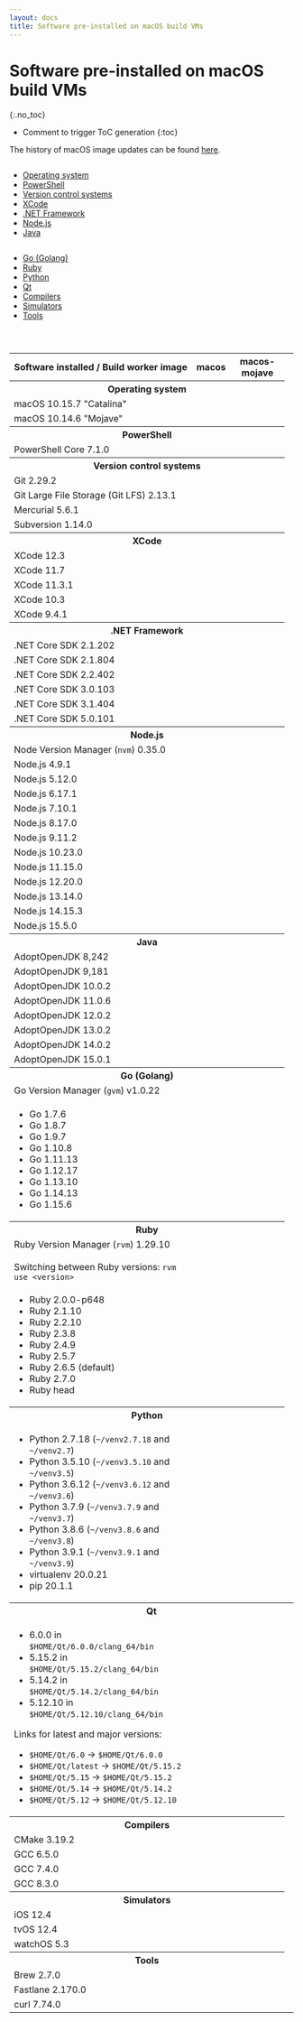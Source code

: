 ```yaml
---
layout: docs
title: Software pre-installed on macOS build VMs
---
```


<!-- markdownlint-disable MD022 MD032 -->
# Software pre-installed on macOS build VMs
{:.no_toc}

* Comment to trigger ToC generation
{:toc}
<!-- markdownlint-enable MD022 MD032 -->

The history of macOS image updates can be found [here](/updates/).

<div class="row">
    <div class="columns medium-4">
        <ul>
            <li><a href="#operating-system">Operating system</a></li>
            <li><a href="#powershell">PowerShell</a></li>
            <li><a href="#version-control-systems">Version control systems</a></li>
            <li><a href="#xcode">XCode</a></li>
            <li><a href="#net-framework">.NET Framework</a></li>
            <li><a href="#node-js">Node.js</a></li>
            <li><a href="#java">Java</a></li>
        </ul>
    </div>
    <div class="columns medium-4">
        <ul>
            <li><a href="#golang">Go (Golang)</a></li>
            <li><a href="#ruby">Ruby</a></li>
            <li><a href="#python">Python</a></li>
            <li><a href="#qt">Qt</a></li>
            <li><a href="#compilers">Compilers</a></li>
            <li><a href="#simulators">Simulators</a></li>
            <li><a href="#tools">Tools</a></li>
        </ul>
    </div>
    <div class="columns medium-4">
        <ul>
        </ul>
    </div>
</div>

<table class="software-list">
    <tr>
        <th>Software installed / Build worker image</th>
        <th class="rotate"><span>macos</span></th>
        <th class="rotate"><span>macos-mojave</span></th>
    </tr>
    <tr>
        <th id="operating-system" class="section" colspan="3">Operating system</th>
    </tr>
    <tr>
        <td>macOS 10.15.7 "Catalina"</td>
        <td class="yes"></td><td class="no"></td>
    </tr>
    <tr>
        <td>macOS 10.14.6 "Mojave"</td>
        <td class="no"></td><td class="yes"></td>
    </tr>
    <tr>
        <th id="powershell" class="section" colspan="3">PowerShell</th>
    </tr>
    <tr><td>PowerShell Core 7.1.0</td><td class="yes"></td><td class="yes"></td></tr>
    <!-- Version control systems -->
    <tr>
        <th id="version-control-systems" class="section" colspan="3">Version control systems</th>
    </tr>
    <tr>
        <td>Git 2.29.2</td><td class="yes"></td><td class="yes"></td>
    </tr>
    <tr>
        <td>Git Large File Storage (Git LFS) 2.13.1</td><td class="yes"></td><td class="yes"></td>
    </tr>
    <tr><td>Mercurial 5.6.1</td><td class="yes"></td><td class="yes"></td></tr>
    <tr><td>Subversion 1.14.0</td><td class="yes"></td><td class="yes"></td></tr>
    <!-- XCode -->
    <tr>
        <th id="xcode" class="section" colspan="3">XCode</th>
    </tr>
    <tr><td>XCode 12.3</td><td class="yes"></td><td class="no"></td></tr>
    <tr><td>XCode 11.7</td><td class="yes"></td><td class="no"></td></tr>
    <tr><td>XCode 11.3.1</td><td class="yes"></td><td class="yes"></td></tr>
    <tr><td>XCode 10.3</td><td class="yes"></td><td class="yes"></td></tr>
    <tr><td>XCode 9.4.1</td><td class="yes"></td><td class="yes"></td></tr>
    <!-- .NET Framework -->
    <tr>
        <th id="net-framework" class="section" colspan="3">.NET Framework</th>
    </tr>
    <tr><td>.NET Core SDK 2.1.202</td><td class="yes"></td><td class="yes"></td></tr>
    <tr><td>.NET Core SDK 2.1.804</td><td class="yes"></td><td class="yes"></td></tr>
    <tr><td>.NET Core SDK 2.2.402</td><td class="yes"></td><td class="yes"></td></tr>
    <tr><td>.NET Core SDK 3.0.103</td><td class="yes"></td><td class="yes"></td></tr>
    <tr><td>.NET Core SDK 3.1.404</td><td class="yes"></td><td class="yes"></td></tr>
    <tr><td>.NET Core SDK 5.0.101</td><td class="yes"></td><td class="yes"></td></tr>
    <!-- Node.js -->
    <tr>
        <th id="node-js" class="section" colspan="3">Node.js</th>
    </tr>
    <tr><td>Node Version Manager (<code>nvm</code>) 0.35.0</td><td class="yes"></td><td class="yes"></td></tr>
    <tr><td>Node.js 4.9.1</td><td class="yes"></td><td class="yes"></td></tr>
    <tr><td>Node.js 5.12.0</td><td class="yes"></td><td class="yes"></td></tr>
    <tr><td>Node.js 6.17.1</td><td class="yes"></td><td class="yes"></td></tr>
    <tr><td>Node.js 7.10.1</td><td class="yes"></td><td class="yes"></td></tr>
    <tr><td>Node.js 8.17.0</td><td class="yes"></td><td class="yes"></td></tr>
    <tr><td>Node.js 9.11.2</td><td class="yes"></td><td class="yes"></td></tr>
    <tr><td>Node.js 10.23.0</td><td class="yes"></td><td class="yes"></td></tr>
    <tr><td>Node.js 11.15.0</td><td class="yes"></td><td class="yes"></td></tr>
    <tr><td>Node.js 12.20.0</td><td class="yes"></td><td class="yes"></td></tr>
    <tr><td>Node.js 13.14.0</td><td class="yes"></td><td class="yes"></td></tr>
    <tr><td>Node.js 14.15.3</td><td class="yes"></td><td class="yes"></td></tr>
    <tr><td>Node.js 15.5.0</td><td class="yes"></td><td class="yes"></td></tr>
    <!-- Java -->
    <tr>
        <th id="java" class="section" colspan="3">Java</th>
    </tr>
    <tr><td>AdoptOpenJDK 8,242</td><td class="yes"></td><td class="yes"></td></tr>
    <tr><td>AdoptOpenJDK 9,181</td><td class="yes"></td><td class="yes"></td></tr>
    <tr><td>AdoptOpenJDK 10.0.2</td><td class="yes"></td><td class="yes"></td></tr>
    <tr><td>AdoptOpenJDK 11.0.6</td><td class="yes"></td><td class="yes"></td></tr>
    <tr><td>AdoptOpenJDK 12.0.2</td><td class="yes"></td><td class="yes"></td></tr>
    <tr><td>AdoptOpenJDK 13.0.2</td><td class="yes"></td><td class="yes"></td></tr>
    <tr><td>AdoptOpenJDK 14.0.2</td><td class="yes"></td><td class="yes"></td></tr>
    <tr><td>AdoptOpenJDK 15.0.1</td><td class="yes"></td><td class="yes"></td></tr>
    <!-- Go -->
    <tr>
        <th id="golang" class="section" colspan="3">Go (Golang)</th>
    </tr>
    <tr><td>Go Version Manager (<code>gvm</code>) v1.0.22</td><td class="yes"></td><td class="yes"></td></tr>
    <tr>
        <td>
            <ul>
                <li>Go 1.7.6</li>
                <li>Go 1.8.7</li>
                <li>Go 1.9.7</li>
                <li>Go 1.10.8</li>
                <li>Go 1.11.13</li>
                <li>Go 1.12.17</li>
                <li>Go 1.13.10</li>
                <li>Go 1.14.13</li>
                <li>Go 1.15.6</li>
            </ul>
        </td>
        <td class="yes"></td><td class="yes"></td>
    </tr>
    <!-- Ruby -->
    <tr>
        <th id="ruby" class="section" colspan="3">Ruby</th>
    </tr>
    <tr><td>Ruby Version Manager (<code>rvm</code>) 1.29.10<br><br>Switching between Ruby versions: <code>rvm use &lt;version&gt;</code></td><td class="yes"></td><td class="yes"></td></tr>
    <tr>
        <td>
            <ul>
                <li>Ruby 2.0.0-p648</li>
                <li>Ruby 2.1.10</li>
                <li>Ruby 2.2.10</li>
                <li>Ruby 2.3.8</li>
                <li>Ruby 2.4.9</li>
                <li>Ruby 2.5.7</li>
                <li>Ruby 2.6.5 (default)</li>
                <li>Ruby 2.7.0</li>
                <li>Ruby head</li>
            </ul>
        </td>
        <td class="yes"></td><td class="yes"></td>
    </tr>
    <!-- Python -->
    <tr>
        <th id="python" class="section" colspan="3">Python</th>
    </tr>
    <tr>
        <td>
            <ul>
                <li>Python 2.7.18 (<code>~/venv2.7.18</code> and <code>~/venv2.7</code>)</li>
                <li>Python 3.5.10 (<code>~/venv3.5.10</code> and <code>~/venv3.5</code>)</li>
                <li>Python 3.6.12 (<code>~/venv3.6.12</code> and <code>~/venv3.6</code>)</li>
                <li>Python 3.7.9 (<code>~/venv3.7.9</code> and <code>~/venv3.7</code>)</li>
                <li>Python 3.8.6 (<code>~/venv3.8.6</code> and <code>~/venv3.8</code>)</li>
                <li>Python 3.9.1 (<code>~/venv3.9.1</code> and <code>~/venv3.9</code>)</li>
                <li>virtualenv 20.0.21</li>
                <li>pip 20.1.1</li>
            </ul>
        </td>
        <td class="yes"></td><td class="yes"></td>
    </tr>
    <!-- Qt -->
    <tr>
        <th id="qt" class="section" colspan="4">Qt</th>
    </tr>
    <tr>
        <td>
            <ul>
                <li>6.0.0 in <code>$HOME/Qt/6.0.0/clang_64/bin</code></li>
                <li>5.15.2 in <code>$HOME/Qt/5.15.2/clang_64/bin</code></li>
                <li>5.14.2 in <code>$HOME/Qt/5.14.2/clang_64/bin</code></li>
                <li>5.12.10 in <code>$HOME/Qt/5.12.10/clang_64/bin</code></li>
            </ul>
            <p>Links for latest and major versions:</p>
            <ul>
                <li><code>$HOME/Qt/6.0</code> &rarr; <code>$HOME/Qt/6.0.0</code></li>
                <li><code>$HOME/Qt/latest</code> &rarr; <code>$HOME/Qt/5.15.2</code></li>
                <li><code>$HOME/Qt/5.15</code> &rarr; <code>$HOME/Qt/5.15.2</code></li>
                <li><code>$HOME/Qt/5.14</code> &rarr; <code>$HOME/Qt/5.14.2</code></li>
                <li><code>$HOME/Qt/5.12</code> &rarr; <code>$HOME/Qt/5.12.10</code></li>
            </ul>
        </td>
        <td class="yes"></td><td class="yes"></td><td class="yes"></td>
    </tr>
    <!-- Compilers -->
    <tr>
        <th id="compilers" class="section" colspan="3">Compilers</th>
    </tr>
    <tr><td>CMake 3.19.2</td><td class="yes"></td><td class="yes"></td></tr>
    <tr><td>GCC 6.5.0</td><td class="yes"></td><td class="yes"></td></tr>
    <tr><td>GCC 7.4.0</td><td class="yes"></td><td class="yes"></td></tr>
    <tr><td>GCC 8.3.0</td><td class="yes"></td><td class="yes"></td></tr>
    <!-- Simulators -->
    <tr>
        <th id="simulators" class="section" colspan="3">Simulators</th>
    </tr>
    <tr><td>iOS 12.4</td><td class="yes"></td><td class="yes"></td></tr>
    <tr><td>tvOS 12.4</td><td class="yes"></td><td class="yes"></td></tr>
    <tr><td>watchOS 5.3</td><td class="yes"></td><td class="yes"></td></tr>
    <!-- Tools -->
    <tr>
        <th id="tools" class="section" colspan="3">Tools</th>
    </tr>
    <tr><td>Brew 2.7.0</td><td class="yes"></td><td class="yes"></td></tr>
    <tr><td>Fastlane 2.170.0</td><td class="yes"></td><td class="yes"></td></tr>
    <tr><td>curl 7.74.0</td><td class="yes"></td><td class="yes"></td></tr>
</table>